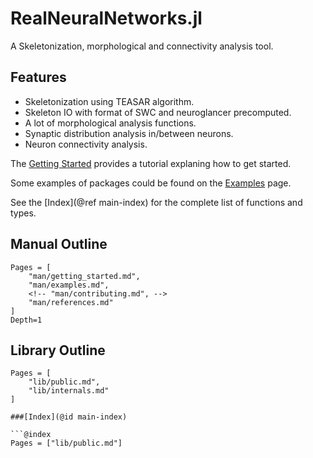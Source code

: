# RealNeuralNetworks.jl 
A Skeletonization, morphological and connectivity analysis tool. 

## Features 
- Skeletonization using TEASAR algorithm. 
- Skeleton IO with format of SWC and neuroglancer precomputed. 
- A lot of morphological analysis functions. 
- Synaptic distribution analysis in/between neurons.
- Neuron connectivity analysis.

The [Getting Started](@ref) provides a tutorial explaning how to get started.

Some examples of packages could be found on the [Examples](@ref) page. 

See the [Index](@ref main-index) for the complete list of functions and types. 

## Manual Outline 

```@contents 
Pages = [
    "man/getting_started.md",
    "man/examples.md",
    <!-- "man/contributing.md", -->
    "man/references.md"
]
Depth=1
```

## Library Outline 

```@contents 
Pages = [
    "lib/public.md",
    "lib/internals.md"
]

###[Index](@id main-index)

```@index 
Pages = ["lib/public.md"]
```

